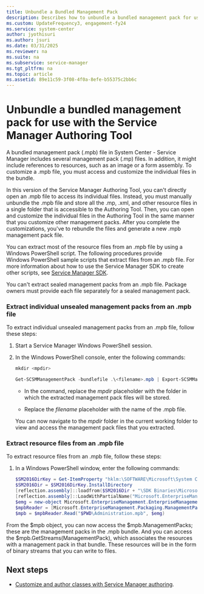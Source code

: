 ```yaml
---
title: Unbundle a Bundled Management Pack
description: Describes how to unbundle a bundled management pack for use with the Service Manager Authoring Tool.
ms.custom: UpdateFrequency3, engagement-fy24
ms.service: system-center
author: jyothisuri
ms.author: jsuri
ms.date: 03/31/2025
ms.reviewer: na
ms.suite: na
ms.subservice: service-manager
ms.tgt_pltfrm: na
ms.topic: article
ms.assetid: 89e11c59-3f08-4f0a-8efe-b55375c2bb6c
---
```


# Unbundle a bundled management pack for use with the Service Manager Authoring Tool



A bundled management pack \(.mpb\) file in System Center - Service Manager includes several management pack \(.mp\) files. In addition, it might include references to resources, such as an image or a form assembly. To customize a .mpb file, you must access and customize the individual files in the bundle.  

 In this version of the Service Manager Authoring Tool, you can't directly open an .mpb file to access its individual files. Instead, you must manually unbundle the .mpb file and store all the .mp, .xml, and other resource files in a single folder that is accessible to the Authoring Tool. Then, you can open and customize the individual files in the Authoring Tool in the same manner that you customize other management packs. After you complete the customizations, you've to rebundle the files and generate a new .mpb management pack file.  

 You can extract most of the resource files from an .mpb file by using a Windows&nbsp;PowerShell script. The following procedures provide Windows&nbsp;PowerShell sample scripts that extract files from an .mpb file. For more information about how to use the Service Manager SDK to create other scripts, see [Service Manager SDK](/previous-versions/system-center/developer/gg469708(v=msdn.10)).  

 You can't extract sealed management packs from an .mpb file. Package owners must provide each file separately for a sealed management pack.  

### Extract individual unsealed management packs from an .mpb file  

To extract individual unsealed management packs from an .mpb file, follow these steps:

1. Start a Service Manager Windows&nbsp;PowerShell session.  

2. In the Windows&nbsp;PowerShell console, enter the following commands:  

   ```powershell
   mkdir <mpdir>  
   ```  

   ```powershell  
   Get-SCSMManagementPack -bundlefile .\<filename>.mpb | Export-SCSMManagementPack -path <mpdir>  
   ```  

   - In the command, replace the *mpdir* placeholder with the folder in which the extracted management pack files will be stored.  

   - Replace the *filename* placeholder with the name of the .mpb file.  

   You can now navigate to the *mpdir* folder in the current working folder to view and access the management pack files that you extracted.  

### Extract resource files from an .mpb file

To extract resource files from an .mpb file, follow these steps:

1. In a Windows&nbsp;PowerShell window, enter the following commands:  

   ```powershell  
   $SM2016DirKey = Get-ItemProperty "hklm:\SOFTWARE\Microsoft\System Center\2016\Common\Setup"  
   $SM2016Dir = $SM2016DirKey.InstallDirectory   
   [reflection.assembly]::loadfrom($SM2016Dir + "\SDK Binaries\Microsoft.EnterpriseManagement.Packaging.dll")  
   [reflection.assembly]::LoadWithPartialName("Microsoft.EnterpriseManagement.Core") | out-null  
   $emg = new-object Microsoft.EnterpriseManagement.EnterpriseManagementGroup localhost  
   $mpbReader = [Microsoft.EnterpriseManagement.Packaging.ManagementPackBundleFactory]::CreateBundleReader()  
   $mpb = $mpbReader.Read("$PWD\Administration.mpb", $emg)  
   ```  

From the $mpb object, you can now access the $mpb.ManagementPacks; these are the management packs in the .mpb bundle. And you can access the $mpb.GetStreams\(ManagementPack\), which associates the resources with a management pack in that bundle. These resources will be in the form of binary streams that you can write to files.  

## Next steps

- [Customize and author classes with Service Manager authoring](auth-classes.md).
